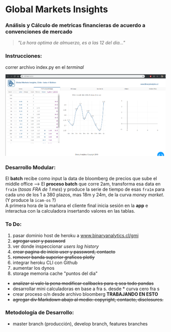 # Global Markets Insights
### Análisis y Cálculo de metricas financieras de acuerdo a convenciones de mercado

> _"La hora optima de almuerzo, es a las 12 del día..."_

### Instrucciones:
correr archivo index.py en el _terminal_

<img src="https://github.com/claudio-oj/global-markets-i/blob/master/assets/gmi_img_snapshot2.png" width=800 style="float: center; margin-right: 10px;" />


### Desarrollo Modular:
El **batch** recibe como input la data de bloomberg de precios que sube el middle office --> El **proceso batch** que corre 2am, transforma esa data en  `fra1m` (_tasas FRA de 1 mes_) y produce la serie de tiempo de esas `fra1m` para cada uno de los 1 a 380 plazos, mas 18m y 24m, de la curva _money market_.  (Y produce la `icam-os` ?)  
A primera hora de la mañana el cliente final inicia sesión en la **app** e interactua con la calculadora insertando valores en las tablas.

### To Do:
1. pasar dominio host de heroku a www.binaryanalytics.cl/gmi
2. ~~agregar user y password~~
3. ver donde inspeccionar _users log history_
4. ~~crear pagina de inicio user y password, contacto~~
5. ~~remover banda superior graficos plotly~~
6. integrar heroku CLI con Github
7. aumentar los dynos
8. storage memoria cache "puntos del dia"


* ~~analizar si vale la pena modificar callbacks para q sea todo pandas~~
* desarrollar mini calculadoras en base a fra s. desde * curva cero fra s
* crear proceso o/n desde archivo bloomberg **TRABAJANDO EN ESTO**
* ~~agregar div Markdown abajo al medio: copyright, contacto, disclosures.~~
  
     
### Metodología de Desarrollo:
- master branch (producción), develop branch, features branches